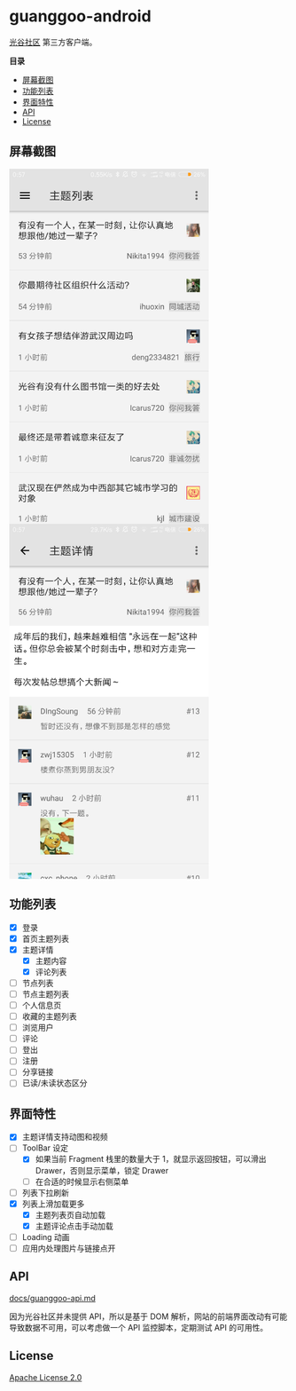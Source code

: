 # guanggoo-android

[光谷社区](http://www.guanggoo.com) 第三方客户端。

**目录**
<!-- vim-markdown-toc GFM -->
* [屏幕截图](#屏幕截图)
* [功能列表](#功能列表)
* [界面特性](#界面特性)
* [API](#api)
* [License](#license)

<!-- vim-markdown-toc -->

## 屏幕截图

<img width="360" src="./screenshots/topic-list.png" align=center /> <img width="360" src="./screenshots/topic-detail.png" align=center />

## 功能列表

- [x] 登录
- [x] 首页主题列表
- [x] 主题详情
    - [x] 主题内容
    - [x] 评论列表
- [ ] 节点列表
- [ ] 节点主题列表
- [ ] 个人信息页
- [ ] 收藏的主题列表
- [ ] 浏览用户
- [ ] 评论
- [ ] 登出
- [ ] 注册
- [ ] 分享链接
- [ ] 已读/未读状态区分

## 界面特性

- [x] 主题详情支持动图和视频
- [ ] ToolBar 设定
    - [x] 如果当前 Fragment 栈里的数量大于 1，就显示返回按钮，可以滑出 Drawer，否则显示菜单，锁定 Drawer
    - [ ] 在合适的时候显示右侧菜单
- [ ] 列表下拉刷新
- [x] 列表上滑加载更多
    - [x] 主题列表页自动加载
    - [x] 主题评论点击手动加载
- [ ] Loading 动画
- [ ] 应用内处理图片与链接点开

## API

[docs/guanggoo-api.md](./docs/guanggoo-api.md)

因为光谷社区并未提供 API，所以是基于 DOM 解析，网站的前端界面改动有可能导致数据不可用，可以考虑做一个 API 监控脚本，定期测试 API 的可用性。

## License

[Apache License 2.0](https://github.com/mzlogin/guanggoo-android/blob/master/LICENSE)
